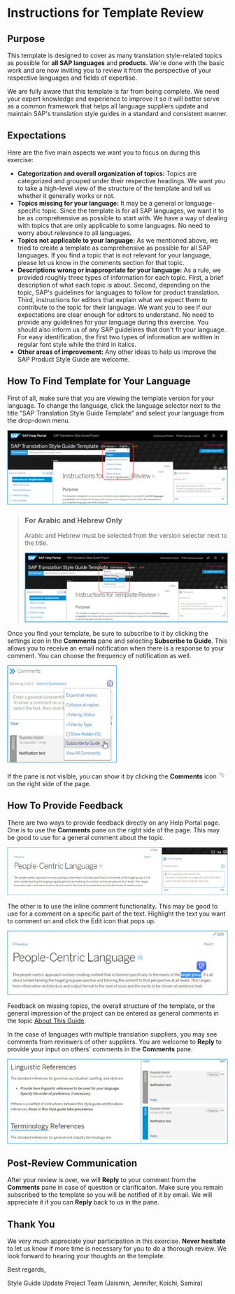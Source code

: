 # Instructions for Template Review

## Purpose

This template is designed to cover as many translation style-related topics as possible for **all SAP languages** and **products**. We're done with the basic work and are now inviting you to review it from the perspective of your respective languages and fields of expertise.

We are fully aware that this template is far from being complete. We need your expert knowledge and experience to improve it so it will better serve as a common framework that helps all language suppliers update and maintain SAP's translation style guides in a standard and consistent manner.

## Expectations

Here are the five main aspects we want you to focus on during this exercise:

* **Categorization and overall organization of topics:** Topics are categorized and grouped under their respective headings. We want you to take a high-level view of the structure of the template and tell us whether it generally works or not.
* **Topics missing for your language:** It may be a general or language-specific topic. Since the template is for all SAP languages, we want it to be as comprehensive as possible to start with. We have a way of dealing with topics that are only applicable to some languages. No need to worry about relevance to all languages.
* **Topics not applicable to your language:** As we mentioned above, we tried to create a template as comprehensive as possible for all SAP languages. If you find a topic that is not relevant for your language, please let us know in the comments section for that topic.
* **Descriptions wrong or inappropriate for your language:** As a rule, we provided roughly three types of information for each topic. First, a brief description of what each topic is about. Second, depending on the topic, SAP's guidelines for languages to follow for product translation. Third, instructions for editors that explain what we expect them to contribute to the topic for their language. We want you to see if our expectations are clear enough for editors to understand. No need to provide any guidelines for your language during this exercise. You should also inform us of any SAP guidelines that don't fit your language. For easy identification, the first two types of information are written in regular font style while the third in italics.
* **Other areas of improvement:** Any other ideas to help us improve the SAP Product Style Guide are welcome.

## How To Find Template for Your Language

First of all, make sure that you are viewing the template version for your language. To change the language, click the language selector next to the title "SAP Translation Style Guide Template" and select your language from the drop-down menu.

![languages](./images/language_selector.jpg)

> ### For Arabic and Hebrew Only
>
> Arabic and Hebrew must be selected from the version selector next to the title.
>
> ![version](./images/version_selector.jpg)

Once you find your template, be sure to subscribe to it by clicking the settings icon in the **Comments** pane and selecting **Subscribe to Guide**. This allows you to receive an email notification when there is a response to your comment. You can choose the frequency of notification as well.

![subscribe](./images/subscribe.jpg)

If the pane is not visible, you can show it by clicking the **Comments** icon ![icon](./images/icon_comment.jpg) on the right side of the page.

## How To Provide Feedback

There are two ways to provide feedback directly on any Help Portal page. One is to use the **Comments** pane on the right side of the page. This may be good to use for a general comment about the topic.

![image](./images/general_comment.jpg)

The other is to use the inline comment functionality. This may be good to use for a comment on a specific part of the text. Highlight the text you want to comment on and click the Edit icon that pops up.

![image](./images/inline_comment.jpg)

Feedback on missing topics, the overall structure of the template, or the general impression of the project can be entered as general comments in the topic [About This Guide](00_about.md).

In the case of languages with multiple translation suppliers, you may see comments from reviewers of other suppliers. You are welcome to **Reply** to provide your input on others' comments in the **Comments** pane.

![reply](./images/comments_pane.jpg)

## Post-Review Communication

After your review is over, we will **Reply** to your comment from the **Comments** pane in case of question or clarificaiton. Make sure you remain subscribed to the template so you will be notified of it by email. We will appreciate it if you can **Reply** back to us in the pane.

## Thank You

We very much appreciate your participation in this exercise. **Never hesitate** to let us know if more time is necessary for you to do a thorough review. We look forward to hearing your thoughts on the template.

Best regards,

Style Guide Update Project Team (Jaismin, Jennifer, Koichi, Samira)

